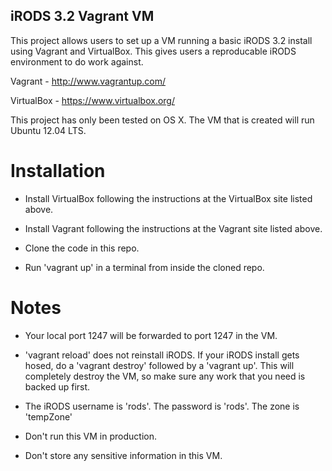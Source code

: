## iRODS 3.2 Vagrant VM

This project allows users to set up a VM running a basic iRODS 3.2 install using Vagrant and VirtualBox. This gives users a reproducable iRODS environment to do work against.

Vagrant - http://www.vagrantup.com/

VirtualBox - https://www.virtualbox.org/

This project has only been tested on OS X. The VM that is created will run Ubuntu 12.04 LTS.

# Installation

* Install VirtualBox following the instructions at the VirtualBox site listed above.

* Install Vagrant following the instructions at the Vagrant site listed above.

* Clone the code in this repo.

* Run 'vagrant up' in a terminal from inside the cloned repo.

# Notes

* Your local port 1247 will be forwarded to port 1247 in the VM.

* 'vagrant reload' does not reinstall iRODS. If your iRODS install gets hosed, do a 'vagrant destroy' followed by a 'vagrant up'. This will completely destroy the VM, so make sure any work that you need is backed up first.

* The iRODS username is 'rods'. The password is 'rods'. The zone is 'tempZone'

* Don't run this VM in production.

* Don't store any sensitive information in this VM.
